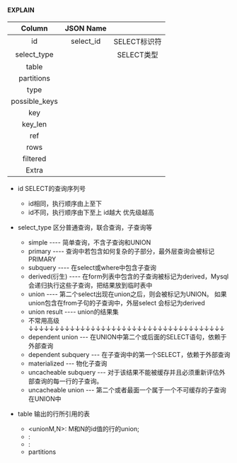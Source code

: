 #### EXPLAIN
|   Column             |JSON Name ||
|     :---:     |     :---:     |     :---:     |
|      id       |  select_id    |  SELECT标识符 |
|  select_type  |               |  SELECT类型   |
|     table     |               |               |
|   partitions  |               |               |
|     type      |               |               |
| possible_keys |               |               |
|     key       |               |               |
|    key_len    |               |               |
|     ref       |               |               |
|     rows      |               |               |
|   filtered    |               |               |
|    Extra      |               |               |

+ id  SELECT的查询序列号
    + id相同，执行顺序由上至下
    + id不同，执行顺序由下至上 id越大 优先级越高

+ select_type  区分普通查询，联合查询，子查询等
    + simple        ---- 简单查询，不含子查询和UNION
    + primary       ---- 查询中若包含如何复杂的子部分，最外层查询会被标记PRIMARY
    + subquery      ---- 在select或where中包含子查询
    + derived(衍生) ---- 在form列表中包含的子查询被标记为derived，Mysql会递归执行这些子查询，把结果放到临时表中
    + union         ---- 第二个select出现在union之后，则会被标记为UNION。
                        如果union包含在from子句的子查询中，外层select 会标记为derived
    + union result  ---- union的结果集
    + 不常用高级 ↓↓↓↓↓↓↓↓↓↓↓↓↓↓↓↓↓↓↓↓↓↓↓↓↓↓↓↓↓↓↓↓↓↓↓↓↓↓
    - dependent union --- 在UNION中第二个或后面的SELECT语句，依赖于外部查询
    - dependent subquery --- 在子查询中的第一个SELECT，依赖于外部查询
    - materialized --- 物化子查询
    - uncacheable subquery --- 对于该结果不能被缓存并且必须重新评估外部查询的每一行的子查询。
    - uncacheable union --- 第二个或者最面一个属于一个不可缓存的子查询在UNION中

+ table 输出的行所引用的表
    + <unionM,N>: M和N的id值的行的union;
    + <derivedN>:
    + <subqueryN>:
    + partitions

    
